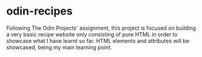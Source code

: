 # odin-recipes

Following The Odin Projects' assignment, this project is focused on building a very basic recipe website only consisting of pure HTML in order to showcase what I have learnt so far. HTML elements and attributes will be showcased, being my main learning point.